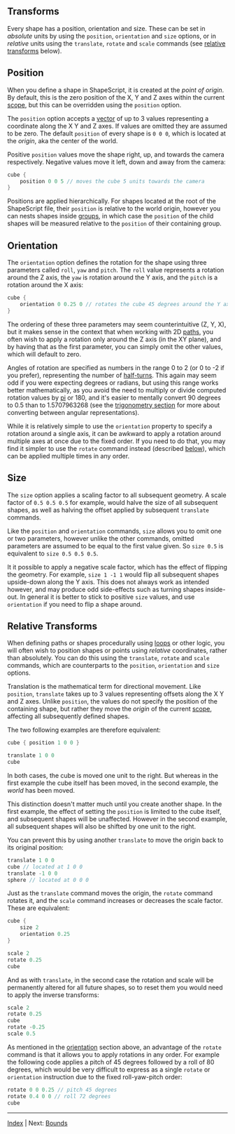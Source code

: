 Transforms
---

Every shape has a position, orientation and size. These can be set in *absolute* units by using the `position`, `orientation` and `size` options, or in *relative* units using the `translate`, `rotate` and `scale` commands (see [relative transforms](#relative-transforms) below).

## Position

When you define a shape in ShapeScript, it is created at the *point of origin*. By default, this is the zero position of the X, Y and Z axes within the current [scope](scope.md), but this can be overridden using the `position` option.

The `position` option accepts a [vector](literals.md#vectors-and-tuples) of up to 3 values representing a coordinate along the X Y and Z axes. If values are omitted they are assumed to be zero. The default `position` of every shape is `0 0 0`, which is located at the *origin*, aka the center of the world.

Positive `position` values move the shape right, up, and towards the camera respectively. Negative values move it left, down and away from the camera:

```swift
cube {
    position 0 0 5 // moves the cube 5 units towards the camera
}
```

Positions are applied hierarchically. For shapes located at the root of the ShapeScript file, their `position` is relative to the world origin, however you can nests shapes inside [groups](groups.md), in which case the `position` of the child shapes will be measured relative to the `position` of their containing group.

## Orientation

The `orientation` option defines the rotation for the shape using three parameters called `roll`, `yaw` and `pitch`.  The `roll` value represents a rotation around the Z axis, the `yaw` is rotation around the Y axis, and the `pitch` is a rotation around the X axis:

```swift
cube {
    orientation 0 0.25 0 // rotates the cube 45 degrees around the Y axis
}
```

The ordering of these three parameters may seem counterintuitive (Z, Y, X), but it makes sense in the context that when working with 2D [paths](paths.md), you often wish to apply a rotation only around the Z axis (in the XY plane), and by having that as the first parameter, you can simply omit the other values, which will default to zero.

Angles of rotation are specified as numbers in the range 0 to 2 (or 0 to -2 if you prefer), representing the number of [half-turns](https://en.wikipedia.org/wiki/Turn_(angle)). This again may seem odd if you were expecting degrees or radians, but using this range works better mathematically, as you avoid the need to multiply or divide computed rotation values by [pi](https://en.wikipedia.org/wiki/Pi) or 180, and it's easier to mentally convert 90 degrees to 0.5 than to 1.5707963268 (see the [trigonometry section](functions.md#trigonometry) for more about converting between angular representations).

While it is relatively simple to use the `orientation` property to specify a rotation around a single axis, it can be awkward to apply a rotation around multiple axes at once due to the fixed order. If you need to do that, you may find it simpler to use the `rotate` command instead (described [below](#relative-transforms)), which can be applied multiple times in any order.

## Size

The `size` option applies a scaling factor to all subsequent geometry. A scale factor of `0.5 0.5 0.5` for example, would halve the size of all subsequent shapes, as well as halving the offset applied by subsequent `translate` commands.

Like the `position` and `orientation` commands, `size` allows you to omit one or two parameters, however unlike the other commands, omitted parameters are assumed to be equal to the first value given. So `size 0.5` is equivalent to `size 0.5 0.5 0.5`.

It it possible to apply a negative scale factor, which has the effect of flipping the geometry. For example, `size 1 -1 1` would flip all subsequent shapes upside-down along the Y axis. This does not always work as intended however, and may produce odd side-effects such as turning shapes inside-out. In general it is better to stick to positive `size` values, and use `orientation` if you need to flip a shape around.

## Relative Transforms

When defining paths or shapes procedurally using [loops](control-flow.md#loops) or other logic, you will often wish to position shapes or points using *relative* coordinates, rather than absolutely. You can do this using the `translate`, `rotate` and `scale` commands, which are counterparts to the `position`, `orientation` and `size` options.

Translation is the mathematical term for directional movement. Like `position`,  `translate`  takes up to 3 values representing offsets along the X Y and Z axes. Unlike `position`, the values do not specify the position of the containing shape, but rather they move the *origin* of the current [scope](scope.md), affecting all subsequently defined shapes.

The two following examples are therefore equivalent:

```swift
cube { position 1 0 0 }
```

```swift
translate 1 0 0
cube
```

In both cases, the cube is moved one unit to the right. But whereas in the first example the cube itself has been moved, in the second example, the *world* has been moved.

This distinction doesn't matter much until you create another shape. In the first example, the effect of setting the `position` is limited to the cube itself, and subsequent shapes will be unaffected. However in the second example, all subsequent shapes will also be shifted by one unit to the right.

You can prevent this by using another `translate` to move the origin back to its original position:

```swift
translate 1 0 0
cube // located at 1 0 0
translate -1 0 0
sphere // located at 0 0 0
```

Just as the `translate` command moves the origin, the `rotate` command rotates it, and the `scale` command increases or decreases the scale factor. These are equivalent:

```swift
cube {
    size 2
    orientation 0.25
}
```

```swift
scale 2
rotate 0.25
cube
```

And as with `translate`, in the second case the rotation and scale will be permanently altered for all future shapes, so to reset them you would need to apply the inverse transforms:

```swift
scale 2
rotate 0.25
cube
rotate -0.25
scale 0.5
```

As mentioned in the [orientation](#orientation) section above, an advantage of the `rotate` command is that it allows you to apply rotations in any order. For example the following code applies a pitch of 45 degrees followed by a roll of 80 degrees, which would be very difficult to express as a single `rotate` or `orientation` instruction due to the fixed roll-yaw-pitch order:

```swift
rotate 0 0 0.25 // pitch 45 degrees
rotate 0.4 0 0 // roll 72 degrees
cube
```

---
[Index](index.md) | Next: [Bounds](bounds.md)

